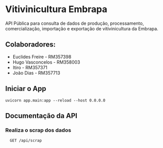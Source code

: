 
# Vitivinicultura Embrapa

API Pública para consulta de dados de produção, processamento, comercialização, importação e exportação de vitivinicultura da Embrapa.

## Colaboradores:

- Euclides Freire - RM357398
- Hugo Vasconcelos - RM358003
- Itiro - RM357371
- João Dias - RM357713

## Iniciar o App
```
uvicorn app.main:app --reload --host 0.0.0.0
```

## Documentação da API

### Realiza o scrap dos dados

```http
  GET /api/scrap
```
